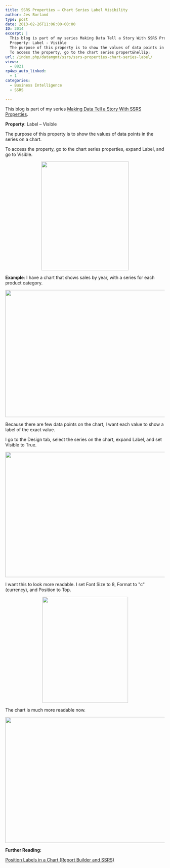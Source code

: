 ```yaml
---
title: SSRS Properties – Chart Series Label Visibility
author: Jes Borland
type: post
date: 2013-02-26T11:06:00+00:00
ID: 2014
excerpt: |
  This blog is part of my series Making Data Tell a Story With SSRS Properties.
  Property: Label - Visible
  The purpose of this property is to show the values of data points in the series on a chart.
  To access the property, go to the chart series propert&hellip;
url: /index.php/datamgmt/ssrs/ssrs-properties-chart-series-label/
views:
  - 8821
rp4wp_auto_linked:
  - 1
categories:
  - Business Intelligence
  - SSRS

---
```

This blog is part of my series [Making Data Tell a Story With SSRS Properties][1].

**Property**: Label – Visible

The purpose of this property is to show the values of data points in the series on a chart.

To access the property, go to the chart series properties, expand Label, and go to Visible.

<p style="text-align: center;">
  <img src="https://lessthandot.z19.web.core.windows.net/wp-content/uploads/users/grrlgeek/label visible 1.png?mtime=1361883851" alt="" width="276" height="344" />
</p>

**Example**: I have a chart that shows sales by year, with a series for each product category.

<p style="text-align: center;">
  <img src="https://lessthandot.z19.web.core.windows.net/wp-content/uploads/users/grrlgeek/label visible 2.png?mtime=1361883851" alt="" width="673" height="402" />
</p>

Because there are few data points on the chart, I want each value to show a label of the exact value.

I go to the Design tab, select the series on the chart, expand Label, and set Visible to True.

<p style="text-align: center;">
  <img src="https://lessthandot.z19.web.core.windows.net/wp-content/uploads/users/grrlgeek/label visible 3.png?mtime=1361883851" alt="" width="634" height="396" />
</p>

I want this to look more readable. I set Font Size to 8, Format to "c" (currency), and Position to Top.

<p style="text-align: center;">
  <img src="https://lessthandot.z19.web.core.windows.net/wp-content/uploads/users/grrlgeek/label visible 4.png?mtime=1361883851" alt="" width="271" height="335" />
</p>

The chart is much more readable now.

<p style="text-align: center;">
  <img src="https://lessthandot.z19.web.core.windows.net/wp-content/uploads/users/grrlgeek/label visible 5.png?mtime=1361883851" alt="" width="683" height="398" />
</p>

**Further Reading:** 

[Position Labels in a Chart (Report Builder and SSRS)][2]

 [1]: /index.php/DataMgmt/ssrs/making-data-tell-a-story
 [2]: http://technet.microsoft.com/en-us/library/dd220469.aspx